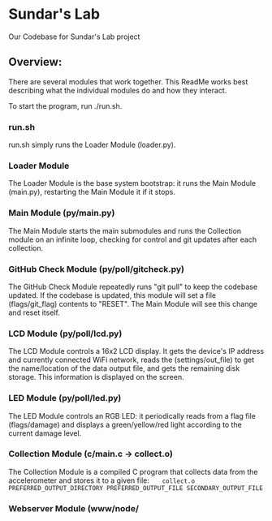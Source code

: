 # Sundar's Lab
Our Codebase for Sundar's Lab project

## Overview:

There are several modules that work together. This ReadMe works best describing what the individual modules do and how they interact.

To start the program, run ./run.sh.

### run.sh

run.sh simply runs the Loader Module (loader.py).

### Loader Module

The Loader Module is the base system bootstrap: it runs the Main Module (main.py), restarting the Main Module it if it stops.

### Main Module (py/main.py)

The Main Module starts the main submodules and runs the Collection module on an infinite loop, checking for control and git updates after each collection.

### GitHub Check Module (py/poll/gitcheck.py)

The GitHub Check Module repeatedly runs "git pull" to keep the codebase updated. If the codebase is updated, this module will set a file (flags/git_flag) contents to "RESET". The Main Module will see this change and reset itself.

### LCD Module (py/poll/lcd.py)

The LCD Module controls a 16x2 LCD display. It gets the device's IP address and currently connected WiFi network, reads the (settings/out_file) to get the name/location of the data output file, and gets the remaining disk storage. This information is displayed on the screen.

### LED Module (py/poll/led.py)

The LED Module controls an RGB LED: it periodically reads from a flag file (flags/damage) and displays a green/yellow/red light according to the current damage level.

### Collection Module (c/main.c -> collect.o)

The Collection Module is a compiled C program that collects data from the accelerometer and stores it to a given file:
`	collect.o PREFERRED_OUTPUT_DIRECTORY PREFERRED_OUTPUT_FILE SECONDARY_OUTPUT_FILE`

### Webserver Module (www/node/
